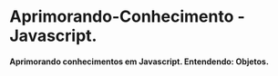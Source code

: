 # Aprimorando-Conhecimento - Javascript.

#### Aprimorando conhecimentos em Javascript. Entendendo: Objetos.

